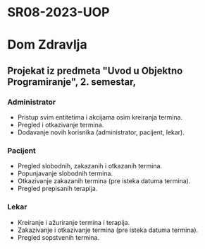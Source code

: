 # SR08-2023-UOP
# Dom Zdravlja

## Projekat iz predmeta "Uvod u Objektno Programiranje", 2. semestar,

### Administrator
- Pristup svim entitetima i akcijama osim kreiranja termina.
- Pregled i otkazivanje termina.
- Dodavanje novih korisnika (administrator, pacijent, lekar).

### Pacijent
- Pregled slobodnih, zakazanih i otkazanih termina.
- Popunjavanje slobodnih termina.
- Otkazivanje zakazanih termina (pre isteka datuma termina).
- Pregled prepisanih terapija.

### Lekar
- Kreiranje i ažuriranje termina i terapija.
- Zakazivanje i otkazivanje termina (pre isteka datuma termina).
- Pregled sopstvenih termina.